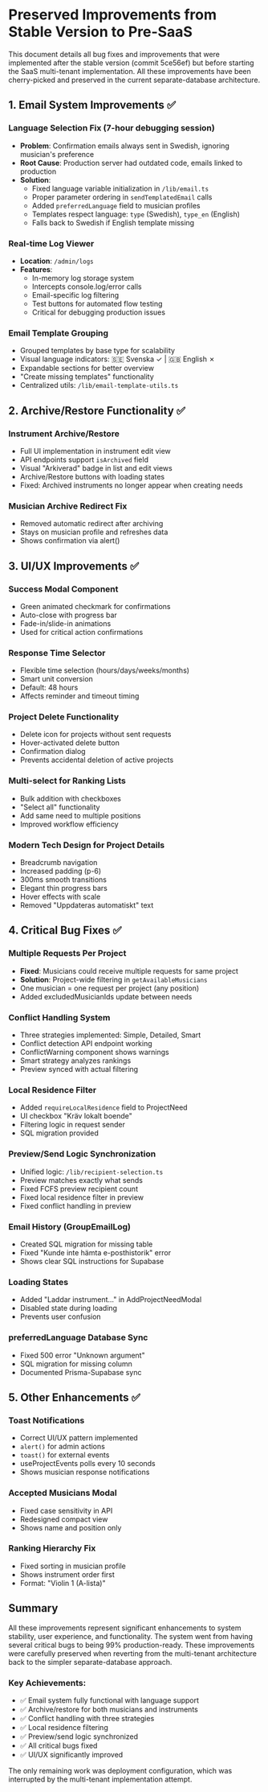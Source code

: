 # Preserved Improvements from Stable Version to Pre-SaaS

This document details all bug fixes and improvements that were implemented after the stable version (commit 5ce56ef) but before starting the SaaS multi-tenant implementation. All these improvements have been cherry-picked and preserved in the current separate-database architecture.

## 1. Email System Improvements ✅

### Language Selection Fix (7-hour debugging session)
- **Problem**: Confirmation emails always sent in Swedish, ignoring musician's preference
- **Root Cause**: Production server had outdated code, emails linked to production
- **Solution**:
  - Fixed language variable initialization in `/lib/email.ts`
  - Proper parameter ordering in `sendTemplatedEmail` calls
  - Added `preferredLanguage` field to musician profiles
  - Templates respect language: `type` (Swedish), `type_en` (English)
  - Falls back to Swedish if English template missing

### Real-time Log Viewer
- **Location**: `/admin/logs`
- **Features**:
  - In-memory log storage system
  - Intercepts console.log/error calls
  - Email-specific log filtering
  - Test buttons for automated flow testing
  - Critical for debugging production issues

### Email Template Grouping
- Grouped templates by base type for scalability
- Visual language indicators: 🇸🇪 Svenska ✓ | 🇬🇧 English ✗
- Expandable sections for better overview
- "Create missing templates" functionality
- Centralized utils: `/lib/email-template-utils.ts`

## 2. Archive/Restore Functionality ✅

### Instrument Archive/Restore
- Full UI implementation in instrument edit view
- API endpoints support `isArchived` field
- Visual "Arkiverad" badge in list and edit views
- Archive/Restore buttons with loading states
- Fixed: Archived instruments no longer appear when creating needs

### Musician Archive Redirect Fix
- Removed automatic redirect after archiving
- Stays on musician profile and refreshes data
- Shows confirmation via alert()

## 3. UI/UX Improvements ✅

### Success Modal Component
- Green animated checkmark for confirmations
- Auto-close with progress bar
- Fade-in/slide-in animations
- Used for critical action confirmations

### Response Time Selector
- Flexible time selection (hours/days/weeks/months)
- Smart unit conversion
- Default: 48 hours
- Affects reminder and timeout timing

### Project Delete Functionality
- Delete icon for projects without sent requests
- Hover-activated delete button
- Confirmation dialog
- Prevents accidental deletion of active projects

### Multi-select for Ranking Lists
- Bulk addition with checkboxes
- "Select all" functionality
- Add same need to multiple positions
- Improved workflow efficiency

### Modern Tech Design for Project Details
- Breadcrumb navigation
- Increased padding (p-6)
- 300ms smooth transitions
- Elegant thin progress bars
- Hover effects with scale
- Removed "Uppdateras automatiskt" text

## 4. Critical Bug Fixes ✅

### Multiple Requests Per Project
- **Fixed**: Musicians could receive multiple requests for same project
- **Solution**: Project-wide filtering in `getAvailableMusicians`
- One musician = one request per project (any position)
- Added excludedMusicianIds update between needs

### Conflict Handling System
- Three strategies implemented: Simple, Detailed, Smart
- Conflict detection API endpoint working
- ConflictWarning component shows warnings
- Smart strategy analyzes rankings
- Preview synced with actual filtering

### Local Residence Filter
- Added `requireLocalResidence` field to ProjectNeed
- UI checkbox "Kräv lokalt boende"
- Filtering logic in request sender
- SQL migration provided

### Preview/Send Logic Synchronization
- Unified logic: `/lib/recipient-selection.ts`
- Preview matches exactly what sends
- Fixed FCFS preview recipient count
- Fixed local residence filter in preview
- Fixed conflict handling in preview

### Email History (GroupEmailLog)
- Created SQL migration for missing table
- Fixed "Kunde inte hämta e-posthistorik" error
- Shows clear SQL instructions for Supabase

### Loading States
- Added "Laddar instrument..." in AddProjectNeedModal
- Disabled state during loading
- Prevents user confusion

### preferredLanguage Database Sync
- Fixed 500 error "Unknown argument"
- SQL migration for missing column
- Documented Prisma-Supabase sync

## 5. Other Enhancements ✅

### Toast Notifications
- Correct UI/UX pattern implemented
- `alert()` for admin actions
- `toast()` for external events
- useProjectEvents polls every 10 seconds
- Shows musician response notifications

### Accepted Musicians Modal
- Fixed case sensitivity in API
- Redesigned compact view
- Shows name and position only

### Ranking Hierarchy Fix
- Fixed sorting in musician profile
- Shows instrument order first
- Format: "Violin 1 (A-lista)"

## Summary

All these improvements represent significant enhancements to system stability, user experience, and functionality. The system went from having several critical bugs to being 99% production-ready. These improvements were carefully preserved when reverting from the multi-tenant architecture back to the simpler separate-database approach.

### Key Achievements:
- ✅ Email system fully functional with language support
- ✅ Archive/restore for both musicians and instruments
- ✅ Conflict handling with three strategies
- ✅ Local residence filtering
- ✅ Preview/send logic synchronized
- ✅ All critical bugs fixed
- ✅ UI/UX significantly improved

The only remaining work was deployment configuration, which was interrupted by the multi-tenant implementation attempt.